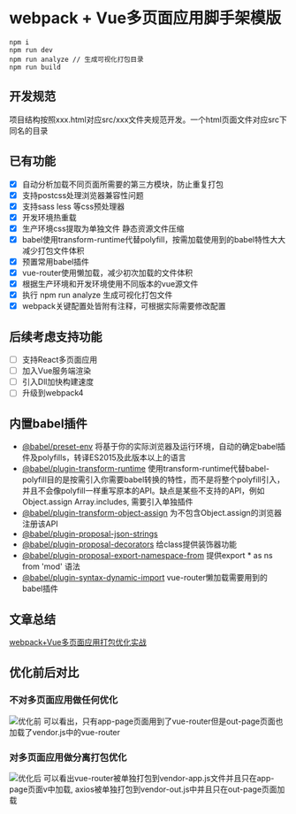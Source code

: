 # webpack + Vue多页面应用脚手架模版

```
npm i
npm run dev
npm run analyze // 生成可视化打包目录
npm run build
```

## 开发规范
项目结构按照xxx.html对应src/xxx文件夹规范开发。一个html页面文件对应src下同名的目录

## 已有功能
- [x] 自动分析加载不同页面所需要的第三方模块，防止重复打包
- [x] 支持postcss处理浏览器兼容性问题
- [x] 支持sass less 等css预处理器
- [x] 开发环境热重载
- [x] 生产环境css提取为单独文件 静态资源文件压缩
- [x] babel使用transform-runtime代替polyfill，按需加载使用到的babel特性大大减少打包文件体积
- [x] 预置常用babel插件
- [x] vue-router使用懒加载，减少初次加载的文件体积
- [x] 根据生产环境和开发环境使用不同版本的vue源文件
- [x] 执行 npm run analyze 生成可视化打包文件
- [x] webpack关键配置处皆附有注释，可根据实际需要修改配置

## 后续考虑支持功能
- [ ] 支持React多页面应用
- [ ] 加入Vue服务端渲染
- [ ] 引入Dll加快构建速度
- [ ] 升级到webpack4

## 内置babel插件
- [@babel/preset-env](https://www.baidu.com/link?url=YV7CjHPZWlg3fWk_p5qwdHx4vQgYJDAXb_ldokM4tf1P-ItVo0piyqPdxcY6_JrnAL4sa7Whs7uNJpUaWWcIo_&wd=&eqid=e4b71adc00003376000000045bf8247e) 将基于你的实际浏览器及运行环境，自动的确定babel插件及polyfills，转译ES2015及此版本以上的语言
- [@babel/plugin-transform-runtime](https://babeljs.io/docs/en/babel-plugin-transform-runtime/) 使用transform-runtime代替babel-polyfill目的是按需引入你需要babel转换的特性，而不是将整个polyfill引入，并且不会像polyfill一样重写原本的API。缺点是某些不支持的API，例如Object.assign Array.includes, 需要引入单独插件
- [@babel/plugin-transform-object-assign](https://babeljs.io/docs/en/babel-plugin-transform-object-assign/) 为不包含Object.assign的浏览器注册该API
- [@babel/plugin-proposal-json-strings](https://babeljs.io/docs/en/next/babel-plugin-proposal-json-strings.html)
- [@babel/plugin-proposal-decorators](http://npm.taobao.org/package/babel-plugin-transform-decorators-legacy) 给class提供装饰器功能
- [@babel/plugin-proposal-export-namespace-from](https://babeljs.io/docs/en/next/babel-plugin-proposal-export-namespace-from.html) 提供export * as ns from 'mod' 语法
- [@babel/plugin-syntax-dynamic-import](https://babeljs.io/docs/en/babel-plugin-syntax-dynamic-import/) vue-router懒加载需要用到的babel插件

## 文章总结
[webpack+Vue多页面应用打包优化实战](https://zhuanlan.zhihu.com/p/46971923)

## 优化前后对比

### 不对多页面应用做任何优化

![优化前](https://img.alicdn.com/tfs/TB1ak1Np4TpK1RjSZR0XXbEwXXa-2874-1580.png)
可以看出，只有app-page页面用到了vue-router但是out-page页面也加载了vendor.js中的vue-router

### 对多页面应用做分离打包优化
![优化后](https://img.alicdn.com/tfs/TB1DjXsrHPpK1RjSZFFXXa5PpXa-2872-1558.png)
可以看出vue-router被单独打包到vendor-app.js文件并且只在app-page页面v中加载, axios被单独打包到vendor-out.js中并且只在out-page页面加载


